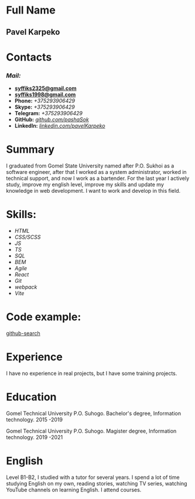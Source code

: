 # Full Name

## Pavel Karpeko

# Сontacts

### **_Mail:_**

- **syffiks2325@gmail.com**
- **syffiks1998@gmail.com**
- **Phone:** _+375293906429_
- **Skype:** _+375293906429_
- **Telegram:** _+375293906429_
- **GitHub:** _[github.com/pashaSok](https://github.com/pashaSok)_
- **LinkedIn:** _[linkedin.com/pavelKarpeko](https://www.linkedin.com/in/pavelkarpeko/)_

# Summary

I graduated from Gomel State University named after P.O. Sukhoi as a software engineer, after that I worked as a system administrator, worked in technical support, and now I work as a bartender. For the last year I actively study, improve my english level, improve my skills and update my knowledge in web development. I want to work and develop in this field.

# Skills:

- _HTML_
- _CSS/SCSS_
- _JS_
- _TS_
- _SQL_
- _BEM_
- _Agile_
- _React_
- _Git_
- _webpack_
- _Vite_

# Code example:

[github-search](https://github.com/pashaSok/github-search/tree/git-search)

# Experience

I have no experience in real projects, but I have some training projects.

# Education

Gomel Technical University P.O. Suhogo.
Bachelor's degree, Information technology.
2015 -2019

Gomel Technical University P.O. Suhogo.
Magister degree, Information technology.
2019 -2021

# English

Level B1-B2, I studied with a tutor for several years.
I spend a lot of time studying English on my own, reading stories, watching TV series, watching YouTube channels on learning English. I attend courses.
